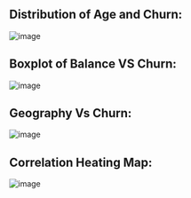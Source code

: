 ## Distribution of Age and Churn:
![image](https://github.com/user-attachments/assets/225941c1-edbb-4e34-96ae-cdd7e9ca2d1a)

## Boxplot of Balance VS Churn:
![image](https://github.com/user-attachments/assets/4a649c99-a98c-4352-ae0d-0bf9ec18e26e)

## Geography Vs Churn:
![image](https://github.com/user-attachments/assets/c7d1d70d-58f0-415c-84a8-9fe166453f08)

## Correlation Heating Map:
![image](https://github.com/user-attachments/assets/ad3bdd5a-5553-4506-ba94-de1beb9784fa)

